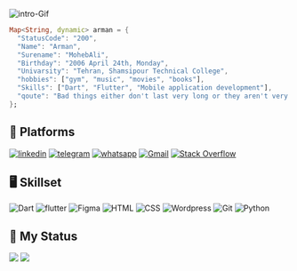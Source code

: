 
![intro-Gif](https://championsshop1.ir/wp-content/uploads/2024/11/225813708-98b745f2-7d22-48cf-9150-083f1b00d6c9.gif)

```Dart
Map<String, dynamic> arman = {
  "StatusCode": "200",
  "Name": "Arman",
  "Surename": "MohebAli",
  "Birthday": "2006 April 24th, Monday",
  "Univarsity": "Tehran, Shamsipour Technical College",
  "hobbies": ["gym", "music", "movies", "books"],
  "Skills": ["Dart", "Flutter", "Mobile application development"],
  "qoute": "Bad things either don't last very long or they aren't very bad..."
};
```


## 👾 Platforms
[![linkedin](	https://img.shields.io/badge/LinkedIn-0077B5?style=for-the-badge&logo=linkedin&logoColor=white)](https://www.linkedin.com/in/arman-mohebali/)
[![telegram](https://img.shields.io/badge/Telegram-2CA5E0?style=for-the-badge&logo=telegram&logoColor=white)](https://t.me/R_maawn)
[![whatsapp](https://img.shields.io/badge/WhatsApp-25D366?style=for-the-badge&logo=whatsapp&logoColor=white)](https://wa.me/qr/TZX6CD2QA5WEF1)
[![Gmail](https://img.shields.io/badge/Gmail-D14836?style=for-the-badge&logo=gmail&logoColor=white)](mailto:armanbayati52@gmail.com)
[![Stack Overflow](https://img.shields.io/badge/-Stackoverflow-FE7A16?style=for-the-badge&logo=stack-overflow&logoColor=white)](https://stackoverflow.com/users/24749252/rmaawn)

## 🖥️ Skillset
![Dart](https://img.shields.io/badge/Dart-0175C2?style=for-the-badge&logo=dart&logoColor=white)
![flutter](https://img.shields.io/badge/Flutter-02569B?style=for-the-badge&logo=flutter&logoColor=white)
![Figma](https://img.shields.io/badge/Figma-6D19C5?style=for-the-badge&logo=Figma&logoColor=white)
![HTML](https://img.shields.io/badge/html-E44D26?style=for-the-badge&logo=html5&logoColor=white)
![CSS](https://img.shields.io/badge/css-1572B6?style=for-the-badge&logo=css3&logoColor=white)
![Wordpress](https://img.shields.io/badge/wordpress-494949?style=for-the-badge&logo=wordpress&logoColor=white)
![Git](https://img.shields.io/badge/git-F34F29?style=for-the-badge&logo=git&logoColor=white)
![Python](https://img.shields.io/badge/Python-0C5297?style=for-the-badge&logo=python&logoColor=white)

## 📜 My Status
![](https://github-readme-stats.vercel.app/api?username=Rmaawn&hide_title=false&hide_rank=false&show_icons=true&include_all_commits=true&count_private=true&disable_animations=false&theme=radical&locale=en&hide_border=true&order=1)
![](https://streak-stats.demolab.com?user=Rmaawn&locale=en&mode=weekly&theme=radical&hide_border=true&border_radius=10&date_format=j%20M%5B%20Y%5D&order=3)
